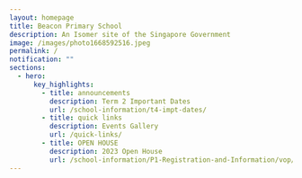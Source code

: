 ```yaml
---
layout: homepage
title: Beacon Primary School
description: An Isomer site of the Singapore Government
image: /images/photo1668592516.jpeg
permalink: /
notification: ""
sections:
  - hero:
      key_highlights:
        - title: announcements
          description: Term 2 Important Dates
          url: /school-information/t4-impt-dates/
        - title: quick links
          description: Events Gallery
          url: /quick-links/
        - title: OPEN HOUSE
          description: 2023 Open House
          url: /school-information/P1-Registration-and-Information/vop/
---
```


